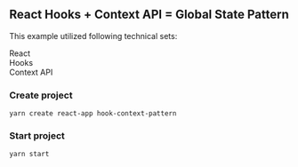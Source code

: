 ## React Hooks + Context API = Global State Pattern

This example utilized following technical sets: <br />

React <br />
Hooks<br />
Context API<br />

### Create project

`yarn create react-app hook-context-pattern`

### Start project

`yarn start`
